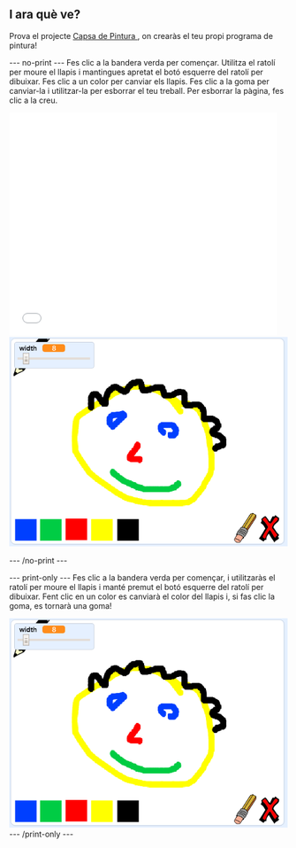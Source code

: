 ## I ara què ve?

Prova el projecte [ Capsa de Pintura ](https://projects.raspberrypi.org/en/projects/paint-box?utm_source=pathway&utm_medium=whatnext&utm_campaign=projects), on crearàs el teu propi programa de pintura!

\--- no-print \--- Fes clic a la bandera verda per començar. Utilitza el ratolí per moure el llapis i mantingues apretat el botó esquerre del ratolí per dibuixar. Fes clic a un color per canviar els llapis. Fes clic a la goma per canviar-la i utilitzar-la per esborrar el teu treball. Per esborrar la pàgina, fes clic a la creu.

<div class="scratch-preview">
  <iframe allowtransparency="true" width="485" height="402" src="//scratch.mit.edu/projects/embed/267243161/?autostart=false" frameborder="0" scrolling="no"></iframe>
  <img src="images/paint-box-showcase.png">
</div>

\--- /no-print \---

\--- print-only \--- Fes clic a la bandera verda per començar, i utilitzaràs el ratolí per moure el llapis i manté premut el botó esquerre del ratolí per dibuixar. Fent clic en un color es canviarà el color del llapis i, si fas clic la goma, es tornarà una goma!

![aparador](images/paint-box-showcase.png) \--- /print-only \---